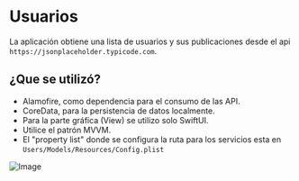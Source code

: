 # Usuarios

La aplicación obtiene una lista de usuarios y sus publicaciones desde el api `https://jsonplaceholder.typicode.com`.

## ¿Que se utilizó?

- Alamofire, como dependencia para el consumo de las API.
- CoreData, para la persistencia de datos localmente.
- Para la parte gráfica (View) se utilizo solo SwiftUI.
- Utilice el patrón MVVM.
- El "property list" donde se configura la ruta para los servicios esta en `Users/Models/Resources/Config.plist`

![Image](image.gif)
